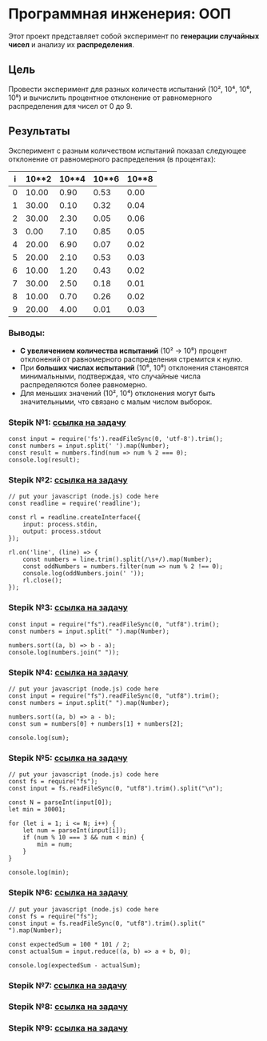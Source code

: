 # Программная инженерия: ООП

Этот проект представляет собой эксперимент по **генерации случайных чисел** и анализу их **распределения**.

## Цель

Провести эксперимент для разных количеств испытаний (10², 10⁴, 10⁶, 10⁸) и вычислить процентное отклонение от равномерного распределения для чисел от 0 до 9.

## Результаты

Эксперимент с разным количеством испытаний показал следующее отклонение от равномерного распределения (в процентах):

| i  | 10**2 | 10**4 | 10**6 | 10**8 |
|----|-------|-------|-------|-------|
| 0  | 10.00 | 0.90  | 0.53  | 0.00  |
| 1  | 30.00 | 0.10  | 0.32  | 0.04  |
| 2  | 30.00 | 2.30  | 0.05  | 0.06  |
| 3  | 0.00  | 7.10  | 0.85  | 0.05  |
| 4  | 20.00 | 6.90  | 0.07  | 0.02  |
| 5  | 20.00 | 2.10  | 0.53  | 0.03  |
| 6  | 10.00 | 1.20  | 0.43  | 0.02  |
| 7  | 30.00 | 2.50  | 0.18  | 0.01  |
| 8  | 10.00 | 0.70  | 0.26  | 0.02  |
| 9  | 20.00 | 4.00  | 0.01  | 0.03  |

### Выводы:
- **С увеличением количества испытаний** (10² → 10⁸) процент отклонений от равномерного распределения стремится к нулю.
- При **больших числах испытаний** (10⁶, 10⁸) отклонения становятся минимальными, подтверждая, что случайные числа распределяются более равномерно.
- Для меньших значений (10², 10⁴) отклонения могут быть значительными, что связано с малым числом выборок.

### Stepik №1: [ссылка на задачу](https://stepik.org/lesson/416145/step/2?unit=405659)

```
const input = require('fs').readFileSync(0, 'utf-8').trim();
const numbers = input.split(' ').map(Number);
const result = numbers.find(num => num % 2 === 0);
console.log(result);
```

### Stepik №2: [ссылка на задачу](https://stepik.org/lesson/416145/step/3?unit=405659)

```
// put your javascript (node.js) code here
const readline = require('readline');

const rl = readline.createInterface({
    input: process.stdin,
    output: process.stdout
});

rl.on('line', (line) => {
    const numbers = line.trim().split(/\s+/).map(Number);
    const oddNumbers = numbers.filter(num => num % 2 !== 0);
    console.log(oddNumbers.join(' '));
    rl.close();
});
```


### Stepik №3: [ссылка на задачу](https://stepik.org/lesson/416145/step/4?unit=405659)

```
const input = require("fs").readFileSync(0, "utf8").trim();
const numbers = input.split(" ").map(Number);

numbers.sort((a, b) => b - a);
console.log(numbers.join(" "));
```

### Stepik №4: [ссылка на задачу](https://stepik.org/lesson/416145/step/5?unit=405659)

```
// put your javascript (node.js) code here
const input = require("fs").readFileSync(0, "utf8").trim();
const numbers = input.split(" ").map(Number);

numbers.sort((a, b) => a - b);
const sum = numbers[0] + numbers[1] + numbers[2];

console.log(sum);
```

### Stepik №5: [ссылка на задачу](https://stepik.org/lesson/416145/step/6?unit=405659)
```
// put your javascript (node.js) code here
const fs = require("fs");
const input = fs.readFileSync(0, "utf8").trim().split("\n");

const N = parseInt(input[0]);
let min = 30001;

for (let i = 1; i <= N; i++) {
    let num = parseInt(input[i]);
    if (num % 10 === 3 && num < min) {
        min = num;
    }
}

console.log(min);
```

### Stepik №6: [ссылка на задачу](https://stepik.org/lesson/416145/step/4?unit=405659)
```
// put your javascript (node.js) code here
const fs = require("fs");
const input = fs.readFileSync(0, "utf8").trim().split(" ").map(Number);

const expectedSum = 100 * 101 / 2;
const actualSum = input.reduce((a, b) => a + b, 0);

console.log(expectedSum - actualSum);
```


### Stepik №7: [ссылка на задачу]()



### Stepik №8: [ссылка на задачу]()

### Stepik №9: [ссылка на задачу]()




